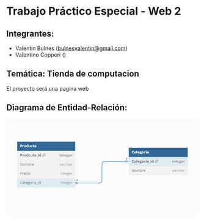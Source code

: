 # Trabajo Práctico Especial - Web 2 
 
## Integrantes:
 - Valentin Bulnes (bulnesvalentin@gmail.com)
 - Valentino Copperi ()

## Temática: Tienda de computacion
El proyecto será una pagina web  
## Diagrama de Entidad-Relación:

![Diagrama de Entidad-Relacion](https://raw.githubusercontent.com/ValentinoCopperi/tpWeb2/main/DER.png)
